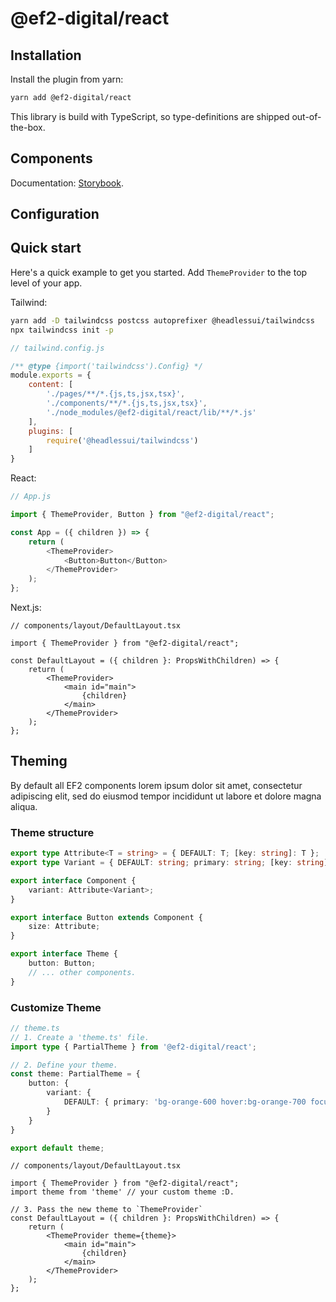 # @ef2-digital/react

## Installation

Install the plugin from yarn:

```sh
yarn add @ef2-digital/react
```

This library is build with TypeScript, so type-definitions are shipped out-of-the-box.

## Components
Documentation: [Storybook](https://ef2-digital.github.io/react).

## Configuration

## Quick start
Here's a quick example to get you started. Add `ThemeProvider` to the top level of your app.

Tailwind:

```sh
yarn add -D tailwindcss postcss autoprefixer @headlessui/tailwindcss
npx tailwindcss init -p
```
```js
// tailwind.config.js

/** @type {import('tailwindcss').Config} */
module.exports = {
    content: [
        './pages/**/*.{js,ts,jsx,tsx}',
        './components/**/*.{js,ts,jsx,tsx}',
        './node_modules/@ef2-digital/react/lib/**/*.js'
    ],
    plugins: [
        require('@headlessui/tailwindcss')
    ]
}
```

React:
```js
// App.js

import { ThemeProvider, Button } from "@ef2-digital/react";

const App = ({ children }) => {
    return (
        <ThemeProvider>
            <Button>Button</Button>
        </ThemeProvider>
    );
};
```

Next.js:
```tsx
// components/layout/DefaultLayout.tsx

import { ThemeProvider } from "@ef2-digital/react";

const DefaultLayout = ({ children }: PropsWithChildren) => {
    return (
        <ThemeProvider>
            <main id="main">
                {children}
            </main>
        </ThemeProvider>
    );
};
```

## Theming
By default all EF2 components lorem ipsum dolor sit amet, consectetur adipiscing elit, sed do eiusmod tempor incididunt ut labore et dolore magna aliqua.

### Theme structure
```typescript
export type Attribute<T = string> = { DEFAULT: T; [key: string]: T };
export type Variant = { DEFAULT: string; primary: string; [key: string]: string };

export interface Component {
    variant: Attribute<Variant>;
}

export interface Button extends Component {
    size: Attribute;
}

export interface Theme {
    button: Button;
    // ... other components.
}
```

### Customize Theme
```ts
// theme.ts
// 1. Create a 'theme.ts' file.
import type { PartialTheme } from '@ef2-digital/react';

// 2. Define your theme.
const theme: PartialTheme = {
    button: {
        variant: {
            DEFAULT: { primary: 'bg-orange-600 hover:bg-orange-700 focus:ring-orange-500' }
        }
    }
}

export default theme;
```
```tsx
// components/layout/DefaultLayout.tsx

import { ThemeProvider } from "@ef2-digital/react";
import theme from 'theme' // your custom theme :D.

// 3. Pass the new theme to `ThemeProvider`
const DefaultLayout = ({ children }: PropsWithChildren) => {
    return (
        <ThemeProvider theme={theme}>
            <main id="main">
                {children}
            </main>
        </ThemeProvider>
    );
};
```
